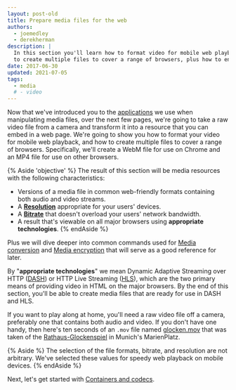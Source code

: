 ```yaml
---
layout: post-old
title: Prepare media files for the web
authors:
  - joemedley
  - derekherman
description: |
  In this section you'll learn how to format video for mobile web playback, and how
  to create multiple files to cover a range of browsers, plus how to encrypt them.
date: 2017-06-30
updated: 2021-07-05
tags:
  - media
  # - video
---
```


Now that we've introduced you to the [applications](/media-application-basics/)
we use when manipulating media files, over the next few pages, we're going to
take a raw video file from a camera and transform it into a resource that you
can embed in a web page. We're going to show you how to format your
video for mobile web playback, and how to create multiple files to cover a
range of browsers. Specifically, we'll create a WebM file for use on Chrome and
an MP4 file for use on other browsers.

{% Aside 'objective' %}
The result of this section will be media resources with the following
characteristics:

* Versions of a media file in common web-friendly formats containing both audio
  and video streams.
* A [**Resolution**](/resolution/) appropriate for your users' devices.
* A [**Bitrate**](/bitrate/) that doesn't overload your users' network bandwidth.
* A result that's viewable on all major browsers using **appropriate technologies**.
{% endAside %}

Plus we will dive deeper into common commands used for
[Media conversion](/media-conversion/) and [Media encryption](/media-encryption/)
that will serve as a good reference for later.

By "**appropriate technologies**" we mean Dynamic Adaptive Streaming over HTTP
([DASH]) or HTTP Live Streaming ([HLS]), which are the two primary means of
providing video in HTML on the major browsers. By the end of this section,
you'll be able to create media files that are ready for use in DASH and HLS.

If you want to play along at home, you'll need a raw video file off a camera,
preferably one that contains both audio and video. If you don't have one handy,
then here's ten seconds of an `.mov` file named [glocken.mov] that was taken of
the [Rathaus-Glockenspiel] in Munich's MarienPlatz.

{% Aside %}
The selection of the file formats, bitrate, and resolution are not arbitrary.
We've selected these values for speedy web playback on mobile devices.
{% endAside %}

Next, let's get started with [Containers and codecs](/containers-and-codecs/).

[DASH]: https://developer.mozilla.org/docs/Web/HTML/DASH_Adaptive_Streaming_for_HTML_5_Video
[HLS]: https://developer.apple.com/documentation/http_live_streaming
[glocken.mov]: https://storage.googleapis.com/web-dev-assets/prepare-media/glocken.mov
[Rathaus-Glockenspiel]: https://en.wikipedia.org/wiki/Rathaus-Glockenspiel
